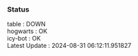 ### Status


table : DOWN  
hogwarts : OK  
icy-bot : OK  
Latest Update : 2024-08-31 06:12:11.951827
